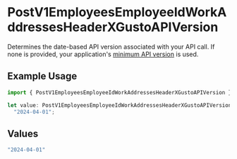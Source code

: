 # PostV1EmployeesEmployeeIdWorkAddressesHeaderXGustoAPIVersion

Determines the date-based API version associated with your API call. If none is provided, your application's [minimum API version](https://docs.gusto.com/embedded-payroll/docs/api-versioning#minimum-api-version) is used.

## Example Usage

```typescript
import { PostV1EmployeesEmployeeIdWorkAddressesHeaderXGustoAPIVersion } from "@gusto/embedded-api/models/operations/postv1employeesemployeeidworkaddresses.js";

let value: PostV1EmployeesEmployeeIdWorkAddressesHeaderXGustoAPIVersion =
  "2024-04-01";
```

## Values

```typescript
"2024-04-01"
```